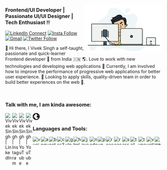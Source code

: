 
<a target="_blank" href="https://tiny.cc/rupeshjs"><img width="250" align="right"
        src="https://raw.githubusercontent.com/viveksinghup/viveksinghup/main/dev.gif"></a>

### Frontend/UI Developer | Passionate UI/UI Designer | Tech Enthusiast  !!

[![LinkedIn
Connect](https://img.shields.io/badge/%20-Connect-black?color=14171A&labelColor=212121&logo=linkedin&logoColor=ffcc80)][linkedin]
[![Insta
Follow](https://img.shields.io/badge/%20-Follow-black?color=14171A&labelColor=d81b60&logo=instagram&logoColor=ffffff)][instagram]
[![Gmail](https://img.shields.io/badge/%20-Send%20Mail-black?color=14171A&labelColor=ef5350&logo=gmail&logoColor=ffffff)](mailto:viveksinghup.singh@gmail.com?subject=From%20GitHub&cc=viveksinghup.singh@gmail.com&body=Hi,%20there.%20Found%20you%20from%20GitHub.)
[![Twitter
Follow](https://img.shields.io/badge/dynamic/json.svg?color=14171A&labelColor=37474f&logo=twitter&logoColor=4fc3f7&label=&query=%24[0].followers_count&url=https%3A%2F%2Fcdn.syndication.twimg.com%2Fwidgets%2Ffollowbutton%2Finfo.json%3Fscreen_names%3DLakshmanGope&suffix=%20Followers)][twitter]

👋 Hi there, I Vivek Singh a self-taught, passionate and quick-learner Frontend developer 🚀 from India 🇮🇳 🌎. Love to work with new technologies and developing web applications 🔭 Currently, I am involved how to improve the performance of progressive web applications for better user experience. 🌱 Looking to apply skills, quality-driven team in order to build better experiences on the web 🚀.

<br />

### Talk with me, I am kinda awesome:

[<img align="left" alt="Vivek Singh | LinkedIn" width="22px"
    src="https://cdn.jsdelivr.net/npm/simple-icons@v3/icons/linkedin.svg" />][linkedin]
[<img align="left" alt="Vivek Singh | Instagram" width="22px"
    src="https://cdn.jsdelivr.net/npm/simple-icons@v3/icons/instagram.svg" />][instagram]
[<img align="left" alt="Vivek Singh | YouTube" width="22px"
    src="https://cdn.jsdelivr.net/npm/simple-icons@v3/icons/facebook.svg" />][facebook]
[<img align="left" alt="Vivek Singh | YouTube" width="22px"
    src="https://cdn.jsdelivr.net/npm/simple-icons@v3/icons/twitter.svg" />][twitter]
[<img align="left" alt="Vivek Singh" width="22px"
    src="https://raw.githubusercontent.com/iconic/open-iconic/master/svg/globe.svg" />][website]

<br />

### Languages and Tools:

<p align="left"><a href="https://vuejs.org/" target="_blank"> <img align="left"
            src="https://devicons.github.io/devicon/devicon.git/icons/vuejs/vuejs-original-wordmark.svg" alt="vuejs"
            width="26px" height="26px" /> </a> <a href="https://angular.io" target="_blank"> <img align="left"
            src="https://devicons.github.io/devicon/devicon.git/icons/angularjs/angularjs-original.svg" alt="angularjs"
            width="26px" height="26px" /> </a> <a href="https://getbootstrap.com" target="_blank"> <img align="left"
            src="https://devicons.github.io/devicon/devicon.git/icons/bootstrap/bootstrap-plain.svg" alt="bootstrap"
            width="26px" height="26px" /> </a> <a href="https://www.w3schools.com/css/" target="_blank"> <img align="left"
            src="https://devicons.github.io/devicon/devicon.git/icons/css3/css3-original-wordmark.svg" alt="css3"
            width="26px" height="26px" /> </a> <a href="https://gulpjs.com" target="_blank"> <img align="left"
            src="https://devicons.github.io/devicon/devicon.git/icons/gulp/gulp-plain.svg" alt="gulp" width="26px"
            height="26px" /> </a> <a href="https://www.w3.org/html/" target="_blank"> <img align="left"
            src="https://devicons.github.io/devicon/devicon.git/icons/html5/html5-original-wordmark.svg" alt="html5"
            width="26px" height="26px" /> </a> <a href="https://developer.mozilla.org/en-US/docs/Web/JavaScript"
        target="_blank"> <img align="left"
            src="https://devicons.github.io/devicon/devicon.git/icons/javascript/javascript-original.svg"
            alt="javascript" width="26px" height="26px" /> </a> <a href="https://nodejs.org" target="_blank"> <img align="left"
            src="https://devicons.github.io/devicon/devicon.git/icons/nodejs/nodejs-original-wordmark.svg" alt="nodejs"
            width="26px" height="26px" /> </a> <a href="https://pugjs.org" target="_blank"> <img align="left"
            src="https://cdn.worldvectorlogo.com/logos/pug.svg" alt="pug" width="26px" height="26px" /> </a> <a
        href="https://reactjs.org/" target="_blank"> <img align="left"
            src="https://devicons.github.io/devicon/devicon.git/icons/react/react-original-wordmark.svg" alt="react"
            width="26px" height="26px" /> </a> <a href="https://reactnative.dev/" target="_blank"> <img align="left"
            src="https://reactnative.dev/img/header_logo.svg" alt="reactnative" width="26px" height="26px" /> </a> <a
        href="https://sass-lang.com" target="_blank"> <img align="left"
            src="https://devicons.github.io/devicon/devicon.git/icons/sass/sass-original.svg" alt="sass" width="26px"
            height="26px" /> </a> <a href="https://tailwindcss.com/" target="_blank"> <img align="left"
            src="https://www.vectorlogo.zone/logos/tailwindcss/tailwindcss-icon.svg" alt="tailwind" width="26px"
            height="26px" /> </a> <a href="https://www.typescriptlang.org/" target="_blank"> <img align="left"
            src="https://devicons.github.io/devicon/devicon.git/icons/typescript/typescript-original.svg"
            alt="typescript" width="26px" height="26px" /> </a> <a href="https://vuetifyjs.com/en/" target="_blank"> <img align="left"
            src="https://bestofjs.org/logos/vuetify.svg" alt="vuetify" width="26px" height="26px" /> </a> <a
        href="https://webpack.js.org" target="_blank"> <img align="left"
            src="https://devicons.github.io/devicon/devicon.git/icons/webpack/webpack-original.svg" alt="webpack"
            width="26px" height="26px" /> </a> </p>

[linkedin]: https://www.linkedin.com/in/viveksinghup/
[instagram]: https://www.instagram.com/viveksinghup
[facebook]: https://www.facebook.com/vivekamethi/
[twitter]: https://twitter.com/viveksinghup
[website]: http://viveksinghup.herokuapp.com/
